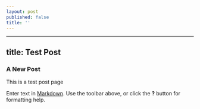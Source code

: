 ```yaml
---
layout: post
published: false
title: ''
---
```

---
title: Test Post
---
### A New Post

This is a test post page

Enter text in [Markdown](http://daringfireball.net/projects/markdown/). Use the toolbar above, or click the **?** button for formatting help.

